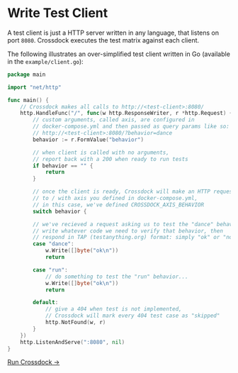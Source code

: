 # Write Test Client

A test client is just a HTTP server written in any language, that listens on port `8080`.
Crossdock executes the test matrix against each client.

The following illustrates an over-simplified test client written in Go (available in the `example/client.go`):

```go
package main

import "net/http"

func main() {
	// Crossdock makes all calls to http://<test-client>:8080/
	http.HandleFunc("/", func(w http.ResponseWriter, r *http.Request) {
		// custom arguments, called axis, are configured in
		// docker-compose.yml and then passed as query params like so:
		// http://<test-client>:8080/?behavior=dance
		behavior := r.FormValue("behavior")

		// when client is called with no arguments,
		// report back with a 200 when ready to run tests
		if behavior == "" {
			return
		}

		// once the client is ready, Crossdock will make an HTTP request
		// to / with axis you defined in docker-compose.yml,
		// in this case, we've defined CROSSDOCK_AXIS_BEHAVIOR
		switch behavior {

		// we've recieved a request asking us to test the "dance" behavior,
		// write whatever code we need to verify that behavior, then
		// respond in TAP (testanything.org) format: simply "ok" or "not ok"
		case "dance":
			w.Write([]byte("ok\n"))
			return

		case "run":
			// do something to test the "run" behavior...
			w.Write([]byte("ok\n"))
			return

		default:
			// give a 404 when test is not implemented,
			// Crossdock will mark every 404 test case as "skipped"
			http.NotFound(w, r)
		}
	})
	http.ListenAndServe(":8080", nil)
}
```

[Run Crossdock →](run-crossdock.md)
